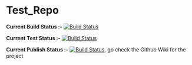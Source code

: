 # Test_Repo
**Current Build Status    :-**
[![Build Status](http://34.217.65.13:8080/buildStatus/icon?job=Develop_Build)](http://34.217.65.13:8080/job/Develop_Build/)

**Current Test Status     :-**
[![Build Status](http://34.217.65.13:8080/buildStatus/icon?job=Develop_Test)](http://34.217.65.13:8080/job/Develop_Test/)

**Current Publish Status  :-**
[![Build Status](http://34.217.65.13:8080/buildStatus/icon?job=Develop_Publish)](http://34.217.65.13:8080/job/Develop_Publish/),
go check the Github Wiki for the project
